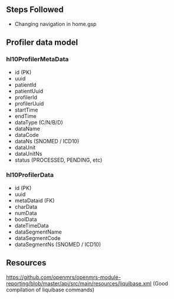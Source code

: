 ## Steps Followed

- Changing navigation in home.gsp

## Profiler data model

### hl10ProfilerMetaData

- id (PK)
- uuid
- patientId
- patientUuid
- profilerId
- profilerUuid
- startTime
- endTime
- dataType (C/N/B/D)
- dataName
- dataCode
- dataNs (SNOMED / ICD10)
- dataUnit
- dataUnitNs
- status (PROCESSED, PENDING, etc)

### hl10ProfilerData

- id (PK)
- uuid
- metaDataid (FK)
- charData
- numData
- boolData
- dateTimeData
- dataSegmentName
- dataSegmentCode
- dataSegmentNs (SNOMED / ICD10)

## Resources
https://github.com/openmrs/openmrs-module-reporting/blob/master/api/src/main/resources/liquibase.xml (Good compilation of liquibase commands)